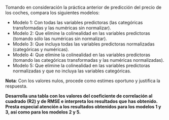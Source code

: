 Tomando en consideración la práctica anterior de predicción del precio de los coches, compara los siguientes modelos:

- Modelo 1:  Con todas las variables predictoras (las categóricas transformadas y las numéricas sin normalizar).
- Modelo 2: Que elimine la colinealidad en las variables predictoras (tomando sólo las numéricas sin normalizar).
- Modelo 3:  Que incluya todas las variables predictoras normalizadas (categóricas y numéricas).
- Modelo 4: Que elimine la colinealidad en las variables predictoras (tomando las categóricas transformadas y las numéricas normalizadas).
- Modelo 5: Que elimine la colinealidad en las variables predictoras normalizadas y que no incluya las variables categóricas.

**Nota**: Con los valores nulos, procede como estimes oportuno y justifica la respuesta.

**Desarrolla una tabla con los valores del coeficiente de correlación al cuadrado (R2) y de RMSE e interpreta los resultados que has obtenido. Presta especial atención a los resultados obtenidos para los modelos 1 y 3, así como para los modelos 2 y 5.**
